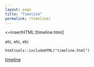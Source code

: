 ```yaml
---
layout: page
title: "Timeline"
permalink: /timeline/
---
```


<<insertHTML:[timeline.html]

etc, etc, etc

```{r, echo=FALSE}
htmltools::includeHTML("timeline.html")
```

[timeline](http://rpubs.com/jolcott/626474)
